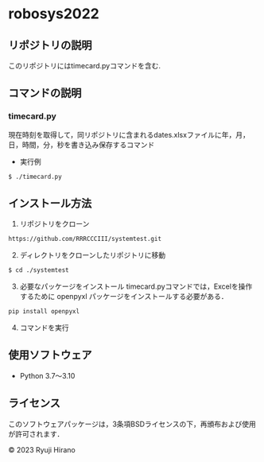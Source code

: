# robosys2022

## リポジトリの説明
このリポジトリにはtimecard.pyコマンドを含む.  


## コマンドの説明


### timecard.py
現在時刻を取得して，同リポジトリに含まれるdates.xlsxファイルに年，月，日，時間，分，秒を書き込み保存するコマンド

- 実行例

```bash
$ ./timecard.py
```
## インストール方法
1. リポジトリをクローン

```bash
https://github.com/RRRCCCIII/systemtest.git
```

2. ディレクトリをクローンしたリポジトリに移動

```bash
$ cd ./systemtest
```

3. 必要なパッケージをインストール
timecard.pyコマンドでは，Excelを操作するために openpyxl パッケージをインストールする必要がある．

```bash
pip install openpyxl
```

4. コマンドを実行

## 使用ソフトウェア
- Python 3.7〜3.10

## ライセンス
このソフトウェアパッケージは，3条項BSDライセンスの下，再頒布および使用が許可されます．

© 2023 Ryuji Hirano
